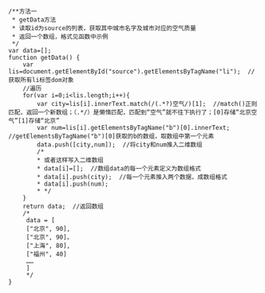     /**方法一
     * getData方法
     * 读取id为source的列表，获取其中城市名字及城市对应的空气质量
     * 返回一个数组，格式见函数中示例
     */
    var data=[];
    function getData() {
        var lis=document.getElementById("source").getElementsByTagName("li");  //获取所有li标签dom对象
        //遍历
        for(var i=0;i<lis.length;i++){
            var city=lis[i].innerText.match(/(.*?)空气/)[1];  //match()正则匹配，返回一个新数组；（.*/）是懒惰匹配，匹配到“空气”就不往下执行了；[0]存储“北京空气”[1]存储“北京”
            var num=lis[i].getElementsByTagName("b")[0].innerText;  //getElementsByTagName("b")[0]获取的b的数组，取数组中第一个元素
            data.push([city,num]);  //将city和num推入二维数组
            /*
            * 或者这样写入二维数组
            * data[i]=[];  //数组data的每一个元素定义为数组格式
            * data[i].push(city);  //每一个元素推入两个数据，成数组格式
            * data[i].push(num);
            * */
        }
        return data;  //返回数组
        /*
         data = [
         ["北京", 90],
         ["北京", 90]，
         ["上海", 80],
         ["福州", 40]
         ……
         ]
         */
    }